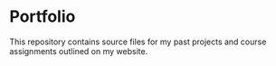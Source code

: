 # Portfolio
This repository contains source files for my past projects and course assignments outlined on my website. 
